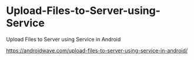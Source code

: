 # Upload-Files-to-Server-using-Service
Upload Files to Server using Service in Android


https://androidwave.com/upload-files-to-server-using-service-in-android/
